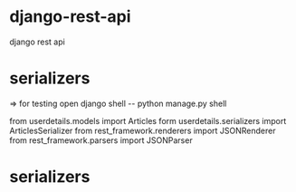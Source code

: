 # django-rest-api
django rest api

# serializers
=> for testing open django shell -- python manage.py shell

from userdetails.models import Articles
form userdetails.serializers import ArticlesSerializer
from rest_framework.renderers import JSONRenderer
from rest_framework.parsers import JSONParser
# serializers